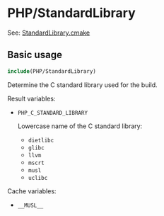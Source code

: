 # PHP/StandardLibrary

See: [StandardLibrary.cmake](https://github.com/petk/php-build-system/blob/master/cmake/cmake/modules/PHP/StandardLibrary.cmake)

## Basic usage

```cmake
include(PHP/StandardLibrary)
```

Determine the C standard library used for the build.

Result variables:

* `PHP_C_STANDARD_LIBRARY`

  Lowercase name of the C standard library:

    * `dietlibc`
    * `glibc`
    * `llvm`
    * `mscrt`
    * `musl`
    * `uclibc`

Cache variables:
* `__MUSL__`
